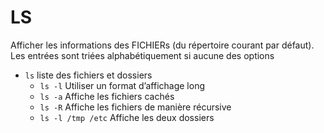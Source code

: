 # LS
Afficher  les  informations  des  FICHIERs  (du  répertoire courant par défaut). Les entrées sont triées alphabétiquement si aucune des options
- `ls` liste des fichiers et dossiers
  - `ls -l` Utiliser un format d’affichage long
  - `ls -a` Affiche les fichiers cachés
  - `ls -R` Affiche les fichiers de manière récursive
  - `ls -l /tmp /etc` Affiche les deux dossiers